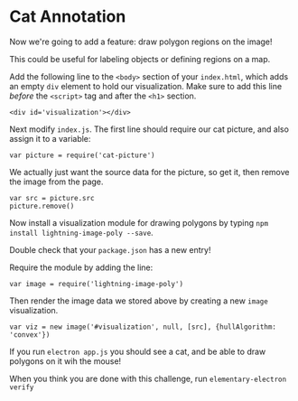# Cat Annotation

Now we're going to add a feature: draw polygon regions on the image!

This could be useful for labeling objects or defining regions on a map.

Add the following line to the `<body>` section of your `index.html`, which adds an empty `div` element to hold our visualization. Make sure to add this line _before_ the `<script>` tag and after the `<h1>` section.

```
<div id='visualization'></div>
```

Next modify `index.js`. The first line should require our cat picture, and also assign it to a variable: 

```
var picture = require('cat-picture')
```

We actually just want the source data for the picture, so get it, then remove the image from the page.

```
var src = picture.src
picture.remove()
```

Now install a visualization module for drawing polygons by typing `npm install lightning-image-poly --save`.

Double check that your `package.json` has a new entry!

Require the module by adding the line:

```
var image = require('lightning-image-poly')
```

Then render the image data we stored above by creating a new `image` visualization.

```
var viz = new image('#visualization', null, [src], {hullAlgorithm: 'convex'})
```

If you run `electron app.js` you should see a cat, and be able to draw polygons on it wih the mouse!

When you think you are done with this challenge, run `elementary-electron verify`
